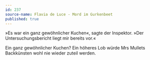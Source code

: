 ```yaml
---
id: 237
source-name: Flavia de Luce - Mord im Gurkenbeet
published: true
---
```


<p>»Es war ein ganz gewöhnlicher Kuchen«, sagte der Inspektor. »Der Untersuchungsbericht liegt mir bereits vor.«</p>

<p>Ein ganz gewöhnlicher Kuchen? Ein höheres Lob würde Mrs Mullets Backkünsten wohl nie wieder zuteil werden.</p>


